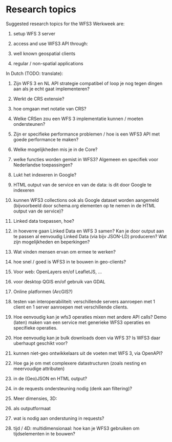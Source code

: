 # Research topics

Suggested research topics for the WFS3 Werkweek are:

1. setup WFS 3 server
2. access and use WFS3 API through:

  1. well known geospatial clients
  2. regular / non-spatial applications

In Dutch (TODO: translate):

1. Zijn WFS 3 en NL API strategie compatibel of loop je nog tegen dingen aan als je echt gaat implementeren?
2. Werkt de CRS extensie?

  1. hoe omgaan met notatie van CRS?
  1. Welke CRSen zou een WFS 3 implementatie kunnen / moeten ondersteunen?

1. Zijn er specifieke performance problemen / hoe is een WFS3 API met goede performance te maken?
1. Welke mogelijkheden mis je in de Core?

 1. welke functies worden gemist in WFS3? Algemeen en specifiek voor Nederlandse toepassingen?

1. Lukt het indexeren in Google?

 1. HTML output van de service en van de data: is dit door Google te indexeren
 1. kunnen WFS3 collections ook als Google dataset worden aangemeld (bijvoorbeeld door schema.org elementen op te nemen in de HTML output van de service)?
1. Linked data toepassen, hoe?

 1. in hoeverre gaan Linked Data en WFS 3 samen? Kan je door output aan te passen al eenvoudig Linked Data (via bijv JSON-LD) produceren? Wat zijn mogelijkheden en beperkingen?

1. Wat vinden mensen ervan om ermee te werken?
1. hoe snel / goed is WFS3 in te bouwen in geo-clients?

 1. Voor web: OpenLayers en/of LeafletJS, ...
 1. voor desktop QGIS en/of gebruik van GDAL
 1. Online platformen (ArcGIS?)

1. testen van interoperabiliteit: verschillende servers aanroepen met 1 client en 1 server aanroepen met verschillende clients.
1. Hoe eenvoudig kan je wfs3 operaties mixen met andere API calls? Demo (laten) maken van een service met generieke WFS3 operaties en specifieke operaties.
1. Hoe eenvoudig kan je bulk downloads doen via WFS 3? Is WFS3 daar uberhaupt geschikt voor?
1. kunnen niet-geo ontwikkelaars uit de voeten met WFS 3, via OpenAPI?
1. Hoe ga je om met complexere datastructuren (zoals nesting en meervoudige attributen)

 1. in de (Geo)JSON en HTML output?
 1. in de requests ondersteuning nodig (denk aan filtering)?

1. Meer dimensies, 3D:

 1. als outputformaat
 1. wat is nodig aan onderstuning in requests?

1. tijd / 4D: multidimensionaal: hoe kan je WFS3 gebruiken om tijdselementen in te bouwen?
